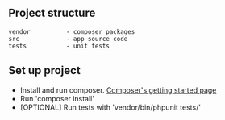 Project structure
-------------

```
vendor          - composer packages
src             - app source code
tests           - unit tests
```

Set up project
-------------

* Install and run composer. [Composer's getting started page](https://getcomposer.org/doc/00-intro.md)
* Run 'composer install'
* [OPTIONAL] Run tests with 'vendor/bin/phpunit tests/'